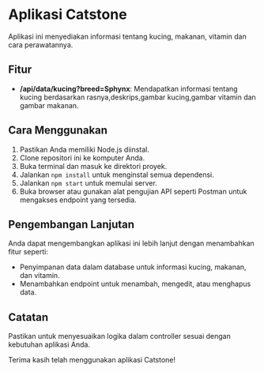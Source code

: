 # Aplikasi Catstone

Aplikasi ini menyediakan informasi tentang kucing, makanan, vitamin dan cara perawatannya.

## Fitur

- **/api/data/kucing?breed=Sphynx**: Mendapatkan informasi tentang kucing berdasarkan rasnya,deskrips,gambar kucing,gambar vitamin dan gambar makanan.

## Cara Menggunakan

1. Pastikan Anda memiliki Node.js diinstal.
2. Clone repositori ini ke komputer Anda.
3. Buka terminal dan masuk ke direktori proyek.
4. Jalankan `npm install` untuk menginstal semua dependensi.
5. Jalankan `npm start` untuk memulai server.
6. Buka browser atau gunakan alat pengujian API seperti Postman untuk mengakses endpoint yang tersedia.

## Pengembangan Lanjutan

Anda dapat mengembangkan aplikasi ini lebih lanjut dengan menambahkan fitur seperti:

- Penyimpanan data dalam database untuk informasi kucing, makanan, dan vitamin.
- Menambahkan endpoint untuk menambah, mengedit, atau menghapus data.

## Catatan

Pastikan untuk menyesuaikan logika dalam controller sesuai dengan kebutuhan aplikasi Anda.

Terima kasih telah menggunakan aplikasi Catstone!
